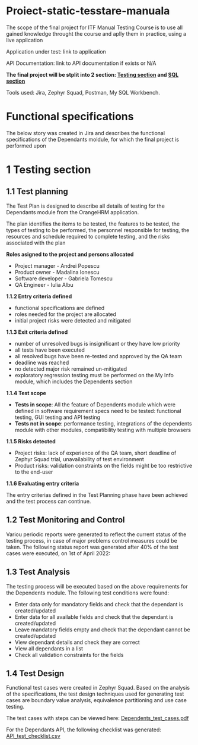 # Proiect-static-tesstare-manuala
The scope of the final project for ITF Manual Testing Course is to use all gained knowledge throught the course and aplly them in practice, using a live application

Application under test: link to application

API Documentation: link to API documentation if exists or N/A

**The final project will be stplit into 2 section: [Testing section]() and  [SQL section]()**

Tools used: Jira, Zephyr Squad, Postman, My SQL Workbench.

# Functional specifications
The below story was created in Jira and describes the functional specifications of the Dependants moldule, for which the final project is performed upon

# 1 Testing section
## 1.1 Test planning

The Test Plan is designed to describe all details of testing for the Dependants module from the OrangeHRM application.

The plan identifies the items to be tested, the features to be tested, the types of testing to be performed, the personnel responsible for testing, the resources and schedule required to complete testing, and the risks associated with the plan

**Roles asigned to the project and persons allocated**

- Project manager - Andrei Popescu
- Product owner - Madalina Ionescu
- Software developer - Gabriela Tomescu
- QA Engineer - Iulia Albu

**1.1.2 Entry criteria defined**

- functional specifications are defined
- roles needed for the project are allocated
- initial project risks were detected and mitigated

**1.1.3 Exit criteria defined**

- number of unresolved bugs is insignificant or they have low priority
- all tests have been executed
- all resolved bugs have been re-tested and approved by the QA team
- deadline was reached
- no detected major risk remained un-mitigated
- exploratory regression testing must be performed on the My Info module, which includes the Dependents section

**1.1.4 Test scope**

- **Tests in scope**: All the feature of Dependents module which were defined in software requirement specs need to be tested: functional testing, GUI testing and API testing
- **Tests not in scope**: performance testing, integrations of the dependents module with other modules, compatibility testing with multiple browsers

**1.1.5 Risks detected**

- Project risks: lack of experience of the QA team, short deadline of Zephyr Squad trial, unavailability of test environment
- Product risks: validation constraints on the fields might be too restrictive to the end-user

**1.1.6 Evaluating entry criteria**

The entry criterias defined in the Test Planning phase have been achieved and the test process can continue.

## 1.2 Test Monitoring and Control
Variou periodic reports were generated to reflect the current status of the testing process, in case of major problems control measures could be taken. The following status report was generated after 40% of the test cases were executed, on 1st of April 2022:

## 1.3 Test Analysis
The testing process will be executed based on the above requirements for the Dependents module. The following test conditions were found:

- Enter data only for mandatory fields and check that the dependant is created/updated
- Enter data for all available fields and check that the dependant is created/updated
- Leave mandatory fields empty and check that the dependant cannot be created/updated
- View dependant details and check they are correct
- View all dependants in a list
- Check all validation constraints for the fields

## 1.4 Test Design
Functional test cases were created in Zephyr Squad. Based on the analysis of the specifications, the test design techniques used for generating test cases are boundary value analysis, equivalence partitioning and use case testing.

The test cases with steps can be viewed here: [Dependents_test_cases.pdf]()

For the Dependants API, the following checklist was generated: [API_test_checklist.csv]()



